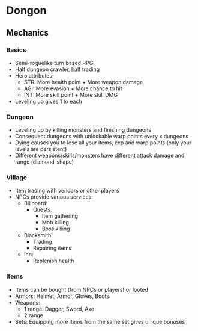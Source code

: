 # Dongon

## Mechanics

### Basics

* Semi-roguelike turn based RPG
* Half dungeon crawler, half trading
* Hero attributes:
	* STR: More health point + More weapon damage
	* AGI: More evasion + More chance to hit
	* INT: More skill point + More skill DMG
* Leveling up gives 1 to each
 


### Dungeon

* Leveling up by killing monsters and finishing dungeons
* Consequent dungeons with unlockable warp points every x dungeons
* Dying causes you to lose all your items, exp and warp points (only your levels are persistent)
* Different weapons/skills/monsters have different attack damage and range (diamond-shape) 

### Village

* Item trading with vendors or other players
* NPCs provide various services:
	* Billboard:
		* Quests:
			* Item gathering
			* Mob killing
			* Boss killing
	* Blacksmith: 
		* Trading
		* Repairing items
	* Inn:
		* Replenish health

### Items

* Items can be bought (from NPCs or players) or looted
* Armors: Helmet, Armor, Gloves, Boots
* Weapons:
	* 1 range: Dagger, Sword, Axe
	* 2 range
* Sets: Equipping more items from the same set gives unique bonuses
